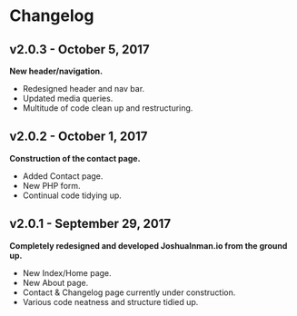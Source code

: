 # Changelog

## v2.0.3 - October 5, 2017
**New header/navigation.**
- Redesigned header and nav bar.
- Updated media queries.
- Multitude of code clean up and restructuring.

## v2.0.2 - October 1, 2017
**Construction of the contact page.**
- Added Contact page.
- New PHP form.
- Continual code tidying up.

## v2.0.1 - September 29, 2017
**Completely redesigned and developed JoshuaInman.io from the ground up.**
- New Index/Home page.
- New About page.
- Contact & Changelog page currently under construction.
- Various code neatness and structure tidied up.